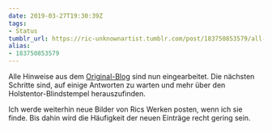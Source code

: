 ```yaml
---
date: 2019-03-27T19:30:39Z
tags:
- Status
tumblr_url: https://ric-unknownartist.tumblr.com/post/183750853579/all-hints-of-the-original-blog-are-incorporated
alias:
- 183750853579
---
```

Alle Hinweise aus dem [Original-Blog](http://ric-unknownartist.blogspot.com/) sind nun eingearbeitet. Die nächsten Schritte sind, auf einige Antworten zu warten und mehr über den Holstentor-Blindstempel herauszufinden.

Ich werde weiterhin neue Bilder von Rics Werken posten, wenn ich sie finde. Bis dahin wird die Häufigkeit der neuen Einträge recht gering sein.
